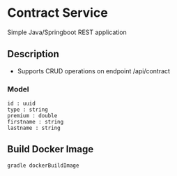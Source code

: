 # Contract Service
Simple Java/Springboot REST application

## Description
* Supports CRUD operations on endpoint /api/contract

### Model
```
id : uuid
type : string
premium : double
firstname : string
lastname : string
```

## Build Docker Image
```
gradle dockerBuildImage
```
